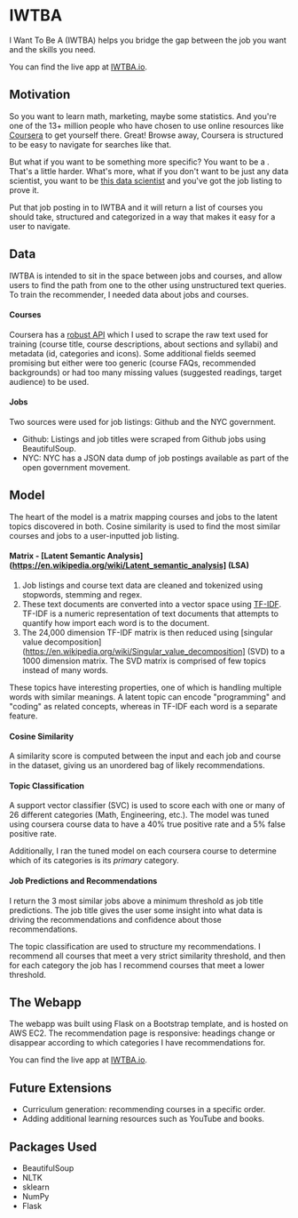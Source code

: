 # IWTBA
I Want To Be A (IWTBA) helps you bridge the gap between the job you want and the skills you need.

You can find the live app at [IWTBA.io](http://www.iwtba.io).

## Motivation

So you want to learn math, marketing, maybe some statistics. And you're one of the 13+ million people who have chosen to use online resources like [Coursera](https://www.coursera.org/) to get yourself there. Great! Browse away, Coursera is structured to be easy to navigate for searches like that.

But what if you want to be something more specific? You want to be a . That's a little harder. What's more, what if you don't want to be just any data scientist, you want to be [this data scientist](http://www.krux.com/company/join-us/?gnk=job&gni=8a7886654e28c19e014e36414f387156&gns=Indeed) and you've got the job listing to prove it.

Put that job posting in to IWTBA and it will return a list of courses you should take, structured and categorized in a way that makes it easy for a user to navigate.

## Data

IWTBA is intended to sit in the space between jobs and courses, and allow users to find the path from one to the other using unstructured text queries. To train the recommender, I needed data about jobs and courses.

#### Courses

Coursera has a [robust API](https://tech.coursera.org/app-platform/catalog/) which I used to scrape the raw text used for training (course title, course descriptions, about sections and syllabi) and metadata (id, categories and icons). Some additional fields seemed promising but either were too generic (course FAQs, recommended backgrounds) or had too many missing values (suggested readings, target audience) to be used.

#### Jobs

Two sources were used for job listings: Github and the NYC government.
- Github: Listings and job titles were scraped from Github jobs using BeautifulSoup. 
- NYC: NYC has a JSON data dump of job postings available as part of the open government movement.

## Model
The heart of the model is a matrix mapping courses and jobs to the latent topics discovered in both. Cosine similarity is used to find the most similar courses and jobs to a user-inputted job listing.

#### Matrix - [Latent Semantic Analysis](https://en.wikipedia.org/wiki/Latent_semantic_analysis] (LSA)
1. Job listings and course text data are cleaned and tokenized using stopwords, stemming and regex.
2. These text documents are converted into a vector space using [TF-IDF](https://en.wikipedia.org/wiki/Tf%E2%80%93idf). TF-IDF is a numeric representation  of text documents that attempts to quantify how import each word is to the document.
3. The 24,000 dimension TF-IDF matrix is then reduced using [singular value decomposition](https://en.wikipedia.org/wiki/Singular_value_decomposition] (SVD) to a 1000 dimension matrix. The SVD matrix is comprised of few topics instead of many words.

These topics have interesting properties, one of which is handling multiple words with similar meanings. A latent topic can encode "programming" and "coding" as related concepts, whereas in TF-IDF each word is a separate feature.

#### Cosine Similarity
A similarity score is computed between the input and each job and course in the dataset, giving us an unordered bag of likely recommendations.

#### Topic Classification
A support vector classifier (SVC) is used to score each with one or many of 26 different categories (Math, Engineering, etc.). The model was tuned using coursera course data to have a 40% true positive rate and a 5% false positive rate.

Additionally, I ran the tuned model on each coursera course to determine which of its categories is its *primary* category.

#### Job Predictions and Recommendations
I return the 3 most similar jobs above a minimum threshold as job title predictions. The job title gives the user some insight into what data is driving the recommendations and confidence about those recommendations.

The topic classification are used to structure my recommendations. I recommend all courses that meet a very strict similarity threshold, and then for each category the job has I recommend courses that meet a lower threshold.

## The Webapp

The webapp was built using Flask on a Bootstrap template, and is hosted on AWS EC2. The recommendation page is responsive: headings change or disappear according to which categories I have recommendations for.

You can find the live app at [IWTBA.io](http://www.iwtba.io).

## Future Extensions
- Curriculum generation: recommending courses in a specific order.
- Adding additional learning resources such as YouTube and books.

## Packages Used
- BeautifulSoup
- NLTK
- sklearn
- NumPy
- Flask
